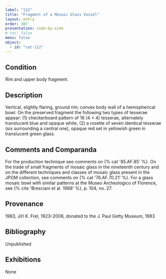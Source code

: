 ```yaml
---
label: "112"
title: "Fragment of a Mosaic Glass Vessel"
layout: entry
order: 387
presentation: side-by-side
# toc: false
menu: false
object:
  - id: "cat-112"
---
```


## Condition

Rim and upper body fragment.

## Description

Vertical, slightly flaring, ground rim; convex body wall of a hemispherical bowl. On the preserved fragment the following two types of tesserae appear: (1) checkerboard pattern of 16 (4 × 4) tesserae, alternately translucent blue and opaque white; (2) a rosette of seven identical tesserae (six surrounding a central one), opaque red set in yellowish green in translucent green glass.

## Comments and Comparanda

For the production technique see comments on {% cat '85.AF.85' %}. On the trade of small fragments of mosaic glass in the nineteenth century and on the different techniques and classes of mosaic glass present in the JPGM collection, see comments on {% cat '76.AF.70.21' %}. For a glass mosaic bowl with similar patterns at the Museo Archeologico of Florence, see {% cite 'Bresciani et al. 1988' %}, p. 104, no. 27.

## Provenance

1983, Jiří K. Frel, 1923–2006, donated to the J. Paul Getty Museum, 1983

## Bibliography

Unpublished

## Exhibitions

None